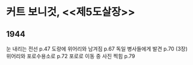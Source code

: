 # 커트 보니것, <<제5도살장>>

## 1944
눈 내리는 전선 p.47
도랑에 위어리와 남겨짐 p.67
독일 병사들에게 발견 p.70
(3장) 위어리와 포로수용소로 p.72
포로로 이동 중 사진 찍힘 p.79